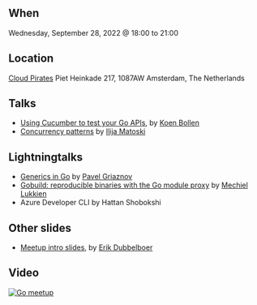 When
----
Wednesday, September 28, 2022 @ 18:00 to 21:00

Location
--------
[Cloud Pirates](https://cloudpirates.nl/)
Piet Heinkade 217, 1087AW
Amsterdam, The Netherlands

Talks
-----
- [Using Cucumber to test your Go APIs](using-cucumber-to-test-go-api.pdf), by [Koen Bollen](https://github.com/koenbollen)
- [Concurrency patterns](concurrency-patterns.pdf) by [Ilija Matoski](https://github.com/ilijamt)


Lightningtalks
--------------
- [Generics in Go](generics-in-go.pdf) by [Pavel Griaznov](https://github.com/GRbit)
- [Gobuild: reproducible binaries with the Go module proxy](https://github.com/mjl-/gobuild) by [Mechiel Lukkien](https://github.com/mjl-)
- Azure Developer CLI by Hattan Shobokshi

Other slides
------------
* [Meetup intro slides](intro-slides.pdf), by [Erik Dubbelboer](https://github.com/erikdubbelboer)

Video
-----

[![Go meetup](https://i9.ytimg.com/vi/7MgWg-oxDgI/mq2.jpg?sqp=CJCr25kG&rs=AOn4CLBlnhnXgURd7egQXFk5kNcC_iEVtA)](https://youtu.be/7MgWg-oxDgI "Go meetup")


